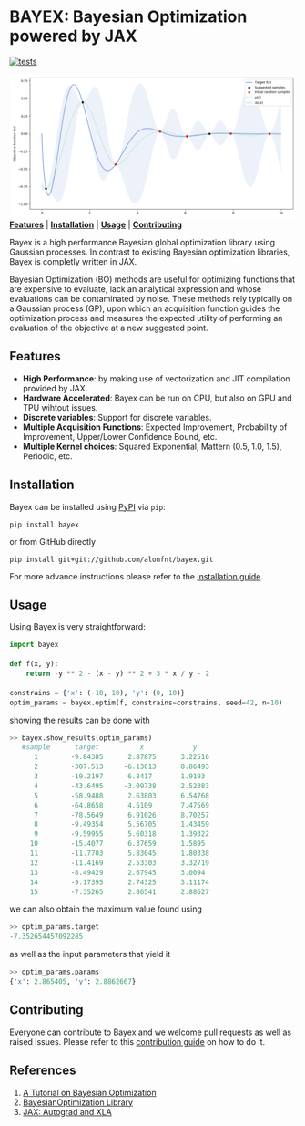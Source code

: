 # BAYEX: Bayesian Optimization powered by JAX
[![tests](https://github.com/alonfnt/bayex/actions/workflows/tests.yml/badge.svg)](https://github.com/alonfnt/bayex/actions/workflows/tests.yml)

![bayesian_figure](docs/figure.png)
[**Features**](#features)
| [**Installation**](#installation)
| [**Usage**](#usage)
| [**Contributing**](#contributing)

Bayex is a high performance Bayesian global optimization library using Gaussian processes.
In contrast to existing Bayesian optimization libraries, Bayex is completly written in JAX.

Bayesian Optimization (BO) methods are useful for optimizing functions that are expensive to evaluate, lack an analytical expression and whose evaluations can be contaminated by noise.
These methods rely typically on a Gaussian process (GP), upon which an acquisition function guides the optimization process and measures the expected utility of performing an evaluation of the objective at a new suggested point.

## Features<a id="features"></a>
- **High Performance**: by making use of vectorization and JIT compilation provided by JAX.
- **Hardware Accelerated**: Bayex can be run on CPU, but also on GPU and TPU wihtout issues.
- **Discrete variables**: Support for discrete variables.
- **Multiple Acquisition Functions**: Expected Improvement, Probability of Improvement, Upper/Lower Confidence Bound, etc.
- **Multiple Kernel choices**: Squared Exponential, Mattern (0.5, 1.0, 1.5), Periodic, etc.
<!-- - **Parallel**: Parallelizable to multiple XLA devices (TO DO) -->

## Installation<a id="installation"></a>
Bayex can be installed using [PyPI](https://pypi.org/project/bayex/) via `pip`:
```
pip install bayex
```
or from GitHub directly
```
pip install git+git://github.com/alonfnt/bayex.git
```
For more advance instructions please refer to the [installation guide](INSTALLATION.md).

## Usage<a id="usage"></a>
Using Bayex is very straightforward:
```python
import bayex

def f(x, y):
    return -y ** 2 - (x - y) ** 2 + 3 * x / y - 2

constrains = {'x': (-10, 10), 'y': (0, 10)}
optim_params = bayex.optim(f, constrains=constrains, seed=42, n=10)
```
showing the results can be done with
```python
>> bayex.show_results(optim_params)
   #sample      target          x            y
      1        -9.84385      2.87875      3.22516
      2        -307.513     -6.13013      8.86493
      3        -19.2197      6.8417       1.9193
      4        -43.6495     -3.09738      2.52383
      5        -58.9488      2.63803      6.54768
      6        -64.8658      4.5109       7.47569
      7        -78.5649      6.91026      8.70257
      8        -9.49354      5.56705      1.43459
      9        -9.59955      5.60318      1.39322
     10        -15.4077      6.37659      1.5895
     11        -11.7703      5.83045      1.80338
     12        -11.4169      2.53303      3.32719
     13        -8.49429      2.67945      3.0094
     14        -9.17395      2.74325      3.11174
     15        -7.35265      2.86541      2.88627
```
we can also obtain the maximum value found using
```python
>> optim_params.target
-7.352654457092285
```
as well as the input parameters that yield it
```python
>> optim_params.params
{'x': 2.865405, 'y': 2.8862667}
```

## Contributing<a id="contributing"></a>
Everyone can contribute to Bayex and we welcome pull requests as well as raised issues.
Please refer to this [contribution guide](CONTRIBUTING.md) on how to do it.


## References
1. [A Tutorial on Bayesian Optimization](https://arxiv.org/abs/1807.02811)
2. [BayesianOptimization Library](https://github.com/fmfn/BayesianOptimization)
3. [JAX: Autograd and XLA](https://github.com/google/jax)
